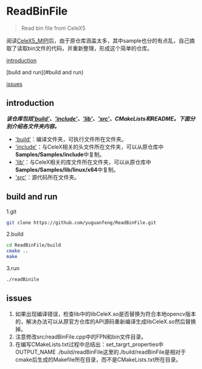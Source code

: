 # ReadBinFile

> Read bin file from CeleX5

阅读[CeleX5_MIPI](https://github.com/CelePixel/CeleX5-MIPI)后，由于原仓库涵盖太多，其中sample也分的有点乱，自己摘取了读取bin文件的代码，并重新整理，形成这个简单的仓库。

[introduction](#introduction)

[build and run](#build and run)

[issues](#issues)

## introduction

***该仓库包括['build'](build)、['include'](include)、['lib'](lib)、['src'](src)、CMakeLists和README。下面分别介绍各文件夹内容。***

 - ['build'](build)：编译文件夹，可执行文件所在文件夹。
 - ['include'](include)：与CeleX相关的头文件所在文件夹，可以从原仓库中**Samples/Samples/include**中复制。
 - ['lib'](lib)：与CeleX相关的库文件所在文件夹，可以从原仓库中**Samples/Samples/lib/linux/x64**中复制。
 - ['src'](src)：源代码所在文件夹。
 
 ## build and run
 
 1.git
 
  ```bash
  git clone https://github.com/yuguanfeng/ReadBinFile.git
  ```
 
 2.build 
 
  ```bash
  cd ReadBinFile/build
  cmake ..
  make
  ```
  
 3.run

 ```bash
 ./readBinile
 ```
 
## issues

 1. 如果出现编译错误，检查lib中的libCeleX.so是否替换为符合本地opencv版本的，解决办法可以从原官方仓库的API源码重新编译生成libCeleX.so然后替换掉。
 2. 注意修改src/readBinFile.cpp中的FPN和bin文件目录。
 3. 在编写CMakeLists.txt过程中总结出：set_targrt_properties中OUTPUT_NAME ./build/readBinFile这里的./build/readBinFile是相对于cmake后生成的Makefile所在目录，而不是CMakeLists.txt所在目录。
